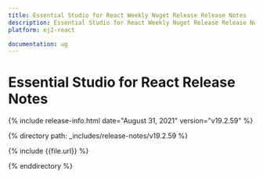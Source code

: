 ```yaml
---
title: Essential Studio for React Weekly Nuget Release Release Notes  
description: Essential Studio for React Weekly Nuget Release Release Notes  
platform: ej2-react

documentation: ug
---
```


# Essential Studio for  React  Release Notes  

{% include release-info.html date="August 31, 2021"   version="v19.2.59"  %} 

{% directory path: _includes/release-notes/v19.2.59 %}

{% include {{file.url}} %}

{% enddirectory %}
